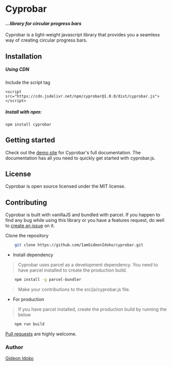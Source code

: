 # Cyprobar

#### _...library for circular progress bars_

Cyprobar is a light-weight javascript library that provides you a seamless way of creating circular progress bars.

## Installation

##### Using CDN

Include the script tag

```shell
<script src="https://cdn.jsdelivr.net/npm/cyprobar@1.0.0/dist/cyprobar.js"></script>
```

##### Install with npm:

```shell
npm install cyprobar
```

## Getting started


Check out the [demo site](https://IamGideonIdoko.github.io/cyprobar) for Cyprobar's full documentation. The documentation has all you need to quickly get started with cyprobar.js.


## License

Cyprobar is open source licensed under the MIT license.

## Contributing

Cyprobar is built with vanillaJS and bundled with parcel. If you happen to find any bug while using this library or you have a features request, do well to [create an issue](https://github.com/IamGideonIdoko/cyprobar/issues) on it.

Clone the repository 

```bash
    git clone https://github.com/IamGideonIdoko/cyprobar.git
```


* Install dependency

> Cyprobar uses parcel as a development dependency. You need to have parcel installed to create the production build.

```bash
    npm install -g parcel-bundler
```

> Make your contributions to the src/js/cyprobar.js file.

* For production

> If you have parcel installed, create the production build by running the below

```bash
    npm run build
```

[Pull requests](https://github.com/IamGideonIdoko/cyprobar/pulls) are highly welcome.


### Author
[Gideon Idoko](https://gideonidoko.netlify.app)
